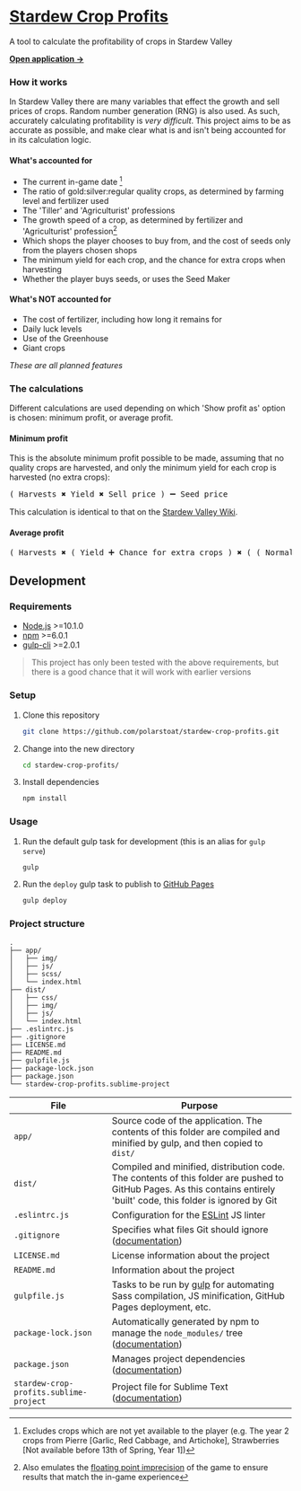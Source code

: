 # [Stardew Crop Profits](https://polarstoat.github.io/stardew-crop-profits/)

A tool to calculate the profitability of crops in Stardew Valley

**[Open application →](https://polarstoat.github.io/stardew-crop-profits/)**

### How it works

In Stardew Valley there are many variables that effect the growth and sell prices of crops. Random number generation (RNG) is also used. As such, accurately calculating profitability is *very difficult*. This project aims to be as accurate as possible, and make clear what is and isn't being accounted for in its calculation logic.

#### What's accounted for

* The current in-game date [^1]
* The ratio of gold:silver:regular quality crops, as determined by farming level and fertilizer used
* The 'Tiller' and 'Agriculturist' professions
* The growth speed of a crop, as determined by fertilizer and 'Agriculturist' profession[^2]
* Which shops the player chooses to buy from, and the cost of seeds only from the players chosen shops
* The minimum yield for each crop, and the chance for extra crops when harvesting
* Whether the player buys seeds, or uses the Seed Maker

[^1]: Excludes crops which are not yet available to the player (e.g. The year 2 crops from Pierre [Garlic, Red Cabbage, and Artichoke], Strawberries [Not available before 13th of Spring, Year 1])
[^2]: Also emulates the [floating point imprecision](https://stardewvalleywiki.com/Talk:Speed-Gro#Floating_point_imprecision) of the game to ensure results that match the in-game experience

#### What's NOT accounted for

* The cost of fertilizer, including how long it remains for
* Daily luck levels
* Use of the Greenhouse
* Giant crops

*These are all planned features*

### The calculations

Different calculations are used depending on which 'Show profit as' option is chosen: minimum profit, or average profit.

#### Minimum profit

This is the absolute minimum profit possible to be made, assuming that no quality crops are harvested, and only the minimum yield for each crop is harvested (no extra crops):

<pre>( Harvests ✖️ Yield ✖️ Sell price ) ➖ Seed price</pre>

This calculation is identical to that on the [Stardew Valley Wiki](https://stardewvalleywiki.com/Crops#Gold_per_Day).

#### Average profit

<pre>( Harvests ✖️ ( Yield ➕ Chance for extra crops ) ✖️ ( ( Normal quality sell price ✖️ Chance for normal quality ) ➕ ( Silver quality sell price ✖️ Chance for silver quality ) ➕ ( Gold quality sell price ✖️ Chance for gold quality ) ) ) ➖ Seed price</pre>

## Development

### Requirements

* [Node.js](https://nodejs.org/) >=10.1.0
* [npm](https://www.npmjs.com/get-npm) >=6.0.1
* [gulp-cli](https://www.npmjs.com/package/gulp-cli) >=2.0.1

> This project has only been tested with the above requirements, but there is a good chance that it will work with earlier versions

### Setup

1. Clone this repository

   ```bash
   git clone https://github.com/polarstoat/stardew-crop-profits.git
   ```

2. Change into the new directory

   ```bash
   cd stardew-crop-profits/
   ```

3. Install dependencies

   ```bash
   npm install
   ```

### Usage

1. Run the default gulp task for development (this is an alias for `gulp serve`)

   ```bash
   gulp
   ```

2. Run the `deploy` gulp task to publish to [GitHub Pages](https://pages.github.com)

   ```bash
   gulp deploy
   ```

### Project structure

```
.
├── app/
│   ├── img/
│   ├── js/
│   ├── scss/
│   └── index.html
├── dist/
│   ├── css/
│   ├── img/
│   ├── js/
│   └── index.html
├── .eslintrc.js
├── .gitignore
├── LICENSE.md
├── README.md
├── gulpfile.js
├── package-lock.json
├── package.json
└── stardew-crop-profits.sublime-project
```

File | Purpose
--- | ---
`app/` | Source code of the application. The contents of this folder are compiled and minified by gulp, and then copied to `dist/`
`dist/` | Compiled and minified, distribution code. The contents of this folder are pushed to GitHub Pages. As this contains entirely 'built' code, this folder is ignored by Git
`.eslintrc.js` | Configuration for the [ESLint](https://eslint.org) JS linter
`.gitignore` | Specifies what files Git should ignore ([documentation](https://git-scm.com/docs/gitignore))
`LICENSE.md` | License information about the project
`README.md` | Information about the project
`gulpfile.js` | Tasks to be run by [gulp](https://gulpjs.com) for automating Sass compilation, JS minification, GitHub Pages deployment, etc.
`package-lock.json` | Automatically generated by npm to manage the `node_modules/` tree ([documentation](https://docs.npmjs.com/files/package-lock.json))
`package.json` | Manages project dependencies ([documentation](https://docs.npmjs.com/files/package.json))
`stardew-crop-profits.sublime-project` | Project file for Sublime Text ([documentation](https://www.sublimetext.com/docs/3/projects.html))
